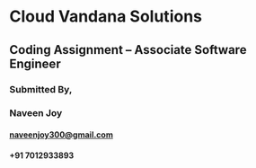 # Cloud Vandana Solutions

## Coding Assignment – Associate Software Engineer
### Submitted By,
### Naveen Joy
#### naveenjoy300@gmail.com
#### +91 7012933893

